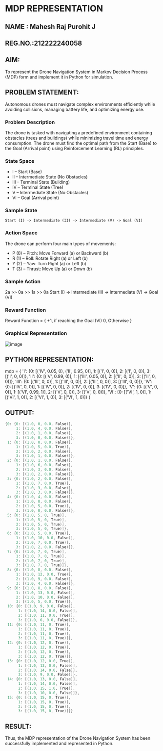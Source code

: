 # MDP REPRESENTATION
## NAME : Mahesh Raj Purohit J
## REG.NO.:212222240058
## AIM:
To represent the Drone Navigation System in Markov Decision Process (MDP) form and implement it in Python for simulation.

## PROBLEM STATEMENT:
Autonomous drones must navigate complex environments efficiently while avoiding collisions, managing battery life, and optimizing energy use.

### Problem Description
The drone is tasked with navigating a predefined environment containing obstacles (trees and buildings) while minimizing travel time and energy consumption. The drone must find the optimal path from the Start (Base) to the Goal (Arrival point) using Reinforcement Learning (RL) principles.

### State Space
- I – Start (Base)
- II – Intermediate State (No Obstacles)
- III – Terminal State (Building)
- IV – Terminal State (Tree)
- V – Intermediate State (No Obstacles)
- VI – Goal (Arrival point)

### Sample State
```Start (I) -> Intermediate (II) -> Intermediate (V) -> Goal (VI)```

### Action Space
The drone can perform four main types of movements:
- P (0) – Pitch: Move Forward (a) or Backward (b)
- R (1) – Roll: Rotate Right (a) or Left (b)
- Y (2) – Yaw: Turn Right (a) or Left (b)
- T (3) – Thrust: Move Up (a) or Down (b)

### Sample Action
2a >> 0a >> 1a >> 0a
Start (I) -> Intermediate (II) -> Intermediate (V) -> Goal (VI)

### Reward Function
Reward Function = { +1, if reaching the Goal (VI)
                   0, Otherwise }

### Graphical Representation
![image](https://github.com/user-attachments/assets/1f73dab7-8952-47e7-a411-a7b31d5dd44a)


## PYTHON REPRESENTATION:
mdp = {
    'I': {0: [('IV', 0.05, 0), ('II', 0.95, 0)], 1: [('I', 0, 0)], 2: [('I', 0, 0)], 3: [('I', 0, 0)]},
    'II': {0: [('V', 0.99, 0)], 1: [('III', 0.05, 0)], 2: [('II', 0, 0)], 3: [('II', 0, 0)]},
    'III': {0: [('III', 0, 0)], 1: [('III', 0, 0)], 2: [('III', 0, 0)], 3: [('III', 0, 0)]},
    'IV': {0: [('IV', 0, 0)], 1: [('IV', 0, 0)], 2: [('IV', 0, 0)], 3: [('IV', 0, 0)]},
    'V': {0: [('V', 0, 0)], 1: [('VI', 0.99, 1)], 2: [('V', 0, 0)], 3: [('V', 0, 0)]},
    'VI': {0: [('VI', 1, 0)], 1: [('VI', 1, 0)], 2: [('VI', 1, 0)], 3: [('VI', 1, 0)]}
}

## OUTPUT:
```c
{0: {0: [(1.0, 0, 0.0, False)],
     1: [(1.0, 4, 0.0, False)],
     2: [(1.0, 1, 0.0, False)],
     3: [(1.0, 0, 0.0, False)]},
 1: {0: [(1.0, 0, 0.0, False)],
     1: [(1.0, 5, 0.0, True)],
     2: [(1.0, 2, 0.0, False)],
     3: [(1.0, 1, 0.0, False)]},
 2: {0: [(1.0, 1, 0.0, False)],
     1: [(1.0, 6, 0.0, False)],
     2: [(1.0, 3, 0.0, False)],
     3: [(1.0, 2, 0.0, False)]},
 3: {0: [(1.0, 2, 0.0, False)],
     1: [(1.0, 7, 0.0, True)],
     2: [(1.0, 3, 0.0, False)],
     3: [(1.0, 3, 0.0, False)]},
 4: {0: [(1.0, 4, 0.0, False)],
     1: [(1.0, 8, 0.0, False)],
     2: [(1.0, 5, 0.0, True)],
     3: [(1.0, 0, 0.0, False)]},
 5: {0: [(1.0, 5, 0, True)],
     1: [(1.0, 5, 0, True)],
     2: [(1.0, 5, 0, True)],
     3: [(1.0, 5, 0, True)]},
 6: {0: [(1.0, 5, 0.0, True)],
     1: [(1.0, 10, 0.0, False)],
     2: [(1.0, 7, 0.0, True)],
     3: [(1.0, 2, 0.0, False)]},
 7: {0: [(1.0, 7, 0, True)],
     1: [(1.0, 7, 0, True)],
     2: [(1.0, 7, 0, True)],
     3: [(1.0, 7, 0, True)]},
 8: {0: [(1.0, 8, 0.0, False)],
     1: [(1.0, 12, 0.0, True)],
     2: [(1.0, 9, 0.0, False)],
     3: [(1.0, 4, 0.0, False)]},
 9: {0: [(1.0, 8, 0.0, False)],
     1: [(1.0, 13, 0.0, False)],
     2: [(1.0, 10, 0.0, False)],
     3: [(1.0, 5, 0.0, True)]},
 10: {0: [(1.0, 9, 0.0, False)],
      1: [(1.0, 14, 0.0, False)],
      2: [(1.0, 11, 0.0, True)],
      3: [(1.0, 6, 0.0, False)]},
 11: {0: [(1.0, 11, 0, True)],
      1: [(1.0, 11, 0, True)],
      2: [(1.0, 11, 0, True)],
      3: [(1.0, 11, 0, True)]},
 12: {0: [(1.0, 12, 0, True)],
      1: [(1.0, 12, 0, True)],
      2: [(1.0, 12, 0, True)],
      3: [(1.0, 12, 0, True)]},
 13: {0: [(1.0, 12, 0.0, True)],
      1: [(1.0, 13, 0.0, False)],
      2: [(1.0, 14, 0.0, False)],
      3: [(1.0, 9, 0.0, False)]},
 14: {0: [(1.0, 13, 0.0, False)],
      1: [(1.0, 14, 0.0, False)],
      2: [(1.0, 15, 1.0, True)],
      3: [(1.0, 10, 0.0, False)]},
 15: {0: [(1.0, 15, 0, True)],
      1: [(1.0, 15, 0, True)],
      2: [(1.0, 15, 0, True)],
      3: [(1.0, 15, 0, True)]}}
```

## RESULT:
Thus, the MDP representation of the Drone Navigation System has been successfully implemented and represented in Python.

